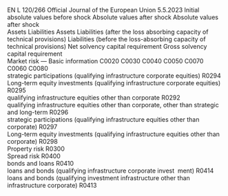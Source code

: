 EN  L 120/266 Official Journal of the European Union 5.5.2023
 Initial absolute values 
before shock  Absolute values after shock  Absolute values after shock  
Assets  Liabilities  Assets  Liabilities (after the 
loss absorbing 
capacity of technical 
provisions)  Liabilities (before the 
loss-absorbing 
capacity of technical 
provisions)  Net solvency 
capital 
requirement  Gross 
solvency 
capital 
requirement  
Market risk — Basic information  C0020  C0030  C0040  C0050  C0070  C0060  C0080  
strategic participations (qualifying infrastructure corporate 
equities)  R0294  
Long-term equity investments (qualifying infrastructure 
corporate equities)  R0295  
qualifying infrastructure equities other than corporate  R0292  
qualifying infrastructure equities other than corporate, other 
than strategic and long-term  R0296  
strategic participations (qualifying infrastructure equities 
other than corporate)  R0297  
Long-term equity investments (qualifying infrastructure 
equities other than corporate)  R0298  
Property risk  R0300  
Spread risk  R0400  
bonds and loans  R0410  
loans and bonds (qualifying infrastructure corporate invest ­
ment)  R0414  
loans and bonds (qualifying investment infrastructure other 
than infrastructure corporate)  R0413